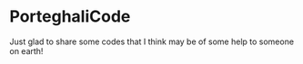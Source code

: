 # PorteghaliCode
Just glad to share some codes that I think may be of some help to someone on earth!

